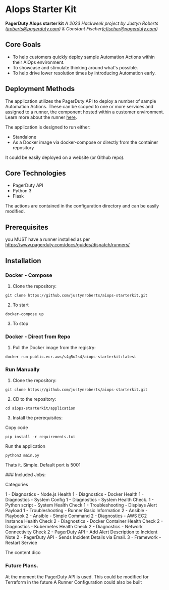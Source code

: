 # AIops Starter Kit

**PagerDuty AIops starter kit** _A 2023 Hackweek project by Justyn Roberts (jroberts@pagerduty.com) & Constant Fischer(cfischer@pagerduty.com)_

## Core Goals

-   To help customers quickly deploy sample Automation Actions within their AiOps environment.
-   To showcase and stimulate thinking around what's possible.
-   To help drive lower resolution times by introducing Automation early.

## Deployment Methods

The application utilizes the PagerDuty API to deploy a number of sample Automation Actions. These can be scoped to one or more services and assigned to a runner, the component hosted within a customer environment. Learn more about the runner [here](https://www.pagerduty.com/docs/guides/dispatch/runners/).

The application is designed to run either:

-   Standalone
-   As a Docker image via docker-compose or directly from the container repository

It could be easily deployed on a website (or Github repo).

## Core Technologies

-   PagerDuty API
-   Python 3
-   Flask

The actions are contained in the configuration directory and can be easily modified.

## Prerequisites

you MUST have a runner installed as per https://www.pagerduty.com/docs/guides/dispatch/runners/


## Installation

### Docker - Compose
1.  Clone the repository:


`git clone https://github.com/justynroberts/aiops-starterkit.git` 

2. To start

`docker-compose up`

3. To stop

### Docker - Direct from Repo

1.  Pull the Docker image from the registry:


`docker run public.ecr.aws/s4g5u2s4/aiops-starterkit:latest` 


### Run Manually

1.  Clone the repository:


`git clone https://github.com/justynroberts/aiops-starterkit.git` 

2.  CD to the repository:

`cd aiops-starterkit/application` 

3.  Install the prerequisites:

Copy code

`pip install -r requirements.txt`

Run the application

`python3 main.py`

Thats it. Simple. Default port is 5001

### Included Jobs:

Categories

1 - Diagnostics - Node.js Health
1 - Diagnostics - Docker Health
1 - Diagnostics - System Config
1 - Diagnostics - System Health Check.
1 - Python script - System Health Check
1 - Troubleshooting - Displays Alert Payload
1 - Troubleshooting - Runner Basic Information
2 - Ansible - Playbook
2 - Ansible - Simple Command
2 - Diagnostics - AWS EC2 Instance Health Check
2 - Diagnostics - Docker Container Health Check
2 - Diagnostics - Kubernetes Health Check
2 - Diagnostics - Network Connectivity Check
2 - PagerDuty API - Add Alert Description to Incident Note
2 - PagerDuty API - Sends Incident Details via Email.
3 - Framework - Restart Service

The content dico


### Future Plans.
At the moment the PagerDuty API is used. This could be modified for Terraform in the future
A Runner Configuration could also be built
